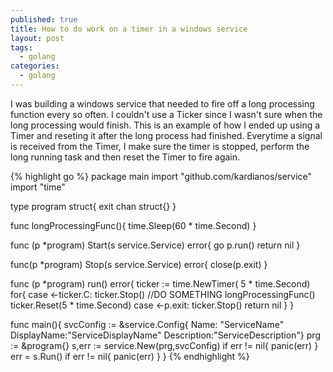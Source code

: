 ```yaml
---
published: true
title: How to do work on a timer in a windows service
layout: post
tags: 
  - golang
categories: 
  - golang
---
```



I was building a windows service that needed to fire off a long processing function every so often.  I couldn't use a Ticker since I wasn't sure when the long processing would finish.  This is an example of how I ended up using a Timer and reseting it after the long process had finished. Everytime a signal is received from the Timer, I make sure the timer is stopped, perform the long running task and then reset the Timer to fire again.

{% highlight go %}
package main
import "github.com/kardianos/service"
import "time"

type program struct{
  exit chan struct{}
}

func longProcessingFunc(){
  time.Sleep(60 * time.Second)
}

func (p *program) Start(s service.Service) error{
  go p.run()
  return nil
}

func(p *program) Stop(s service.Service) error{
  close(p.exit)
}

func (p *program) run() error{
  ticker := time.NewTimer( 5 * time.Second)
  for{
      case <-ticker.C:
          ticker.Stop()
          //DO SOMETHING
          longProcessingFunc()
          ticker.Reset(5 * time.Second)
      case <-p.exit:
          ticker.Stop()
          return nil
      }
}

func main(){
  svcConfig := &service.Config{
      Name: "ServiceName"
      DisplayName:"ServiceDisplayName"
      Description:"ServiceDescription"}
  prg := &program{}
  s,err := service.New(prg,svcConfig)
  if err != nil{
      panic(err)
  }
  err = s.Run()
  if err != nil{
      panic(err)
  }
}
{% endhighlight %}
